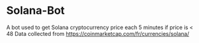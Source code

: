 # Solana-Bot

A bot used to get Solana cryptocurrency price each 5 minutes if price is < 48
Data collected from https://coinmarketcap.com/fr/currencies/solana/
